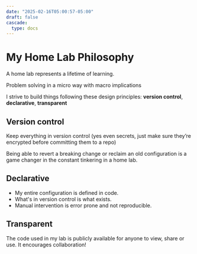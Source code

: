 ```yaml
---
date: "2025-02-16T05:00:57-05:00"
draft: false
cascade:
  type: docs
---
```


# My Home Lab Philosophy

A home lab represents a lifetime of learning.

Problem solving in a micro way with macro implications

I strive to build things following these design principles:
**version control**, **declarative**, **transparent**

## Version control

Keep everything in version control (yes even secrets,
just make sure they’re encrypted before committing them to a repo)

Being able to revert a breaking change or reclaim an
old configuration is a game changer in the constant tinkering in a home lab.

## Declarative

- My entire configuration is defined in code.
- What's in version control is what exists.
- Manual intervention is error prone and not reproducible.

## Transparent

The code used in my lab is publicly available for anyone
to view, share or use. It encourages collaboration!
